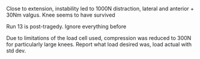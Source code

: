 Close to extension, instability led to 1000N distraction, lateral and anterior + 30Nm valgus. Knee seems to have survived

Run 13 is post-tragedy. Ignore everything before

Due to limitations of the load cell used, compression was reduced to 300N for particularly large knees.
Report what load desired was, load actual with std dev.
